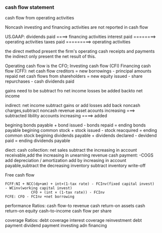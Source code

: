 ### cash flow statement

cash flow from operating activities


Noncash investing and financing activities are not reported in cash flow

US.GAAP:
	dividends paid ====> financing activities
	interest paid ========>  operating activities
	taxes paid =========>  operating activities

the direct method present the firm's operating cash receipts and payments
the indirect only present the net result of this.

Operating cash flow is the CFO;
Investing cash flow (CFI)
Financing cash flow (CFF):
	net cash flow creditors = new borrowings - principal amounts repaid
	net cash flows from shareholders = new equity issued - share repurchases - cash dividends paid

gains need to be subtract fro net income 
losses be added backto net income

indirect:
	net income
	subtract gains or add losses 
	add back noncash charges,subtract noncash revenue
		asset acounts increasing ===> subtracted
		libility accounts increasing ====> added

begining bonds payable + bond issued - bonds repaid = ending bonds payable
begining common stock + stock issued - stock reacquired = ending common stock
begining dividends payable + dividends declared - devidend paid = ending dividends payable

diect:
	cash collection:
		net sales
		subtract the increasing in account receivable,add the increasing in unearning revenue
	cash payment:
		-COGS
		add depreciation / amortization
		add by increasing in account payable,subtract the decreasing inventory
		subtract inventory write-off

Free cash flow

	FCFF:NI + NCC(dp+am) + int×(1-tax rate) - FCInv(fixed capital invest) - WCinv(working capital invest)
				CFO + (int × (1-tax rate)) - FCInv 
	FCFE: CFO - FCInv +net borrowing

performance Ratios:
	cash flow-to revenue
	cash return-on assets
	cash return-on equity
	cash-to-income
	cash flow per share

coverage Ratios:
	debt coverage
	interest coverage
	reinvestment
	debt payment
	dividend payment
	investing adn financing





